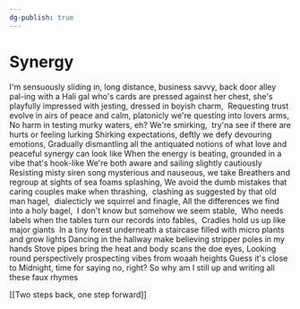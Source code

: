 ```yaml
---
dg-publish: true
---
```

# Synergy

I'm sensuously sliding in, long distance, business savvy, back door alley pal-ing with a Hali gal who's cards are pressed against her chest,
she's playfully impressed with jesting,
dressed in boyish charm, 
Requesting trust evolve in airs of peace and calm,
platonicly we're questing into lovers arms, 
No harm in testing murky waters, eh?
We're smirking, 
try'na see if there are hurts or feeling lurking
Shirking expectations, deftly we defy devouring emotions,
Gradually dismantling all the antiquated notions of what love and peaceful synergy can look like
When the energy is beating, grounded in a vibe that's hook-like
We're both aware and sailing slightly cautiously
Resisting misty siren song mysterious and nauseous, we take
Breathers and regroup at sights of sea foams splashing,
We avoid the dumb mistakes that caring couples make when thrashing, 
clashing as suggested by that old man hagel, 
dialecticly we squirrel and finagle,
All the differences we find into a holy bagel, 
I don't know but somehow we seem stable, 
Who needs labels when the tables turn our records into fables, 
Cradles hold us up like major giants 
In a tiny forest underneath a staircase filled with micro plants and grow lights
Dancing in the hallway make believing stripper poles in my hands
Stove pipes bring the heat and body scans the doe eyes,
Looking round perspectively prospecting vibes from woaah heights
Guess it's close to Midnight, time for saying no, right?
So why am I still up and writing all these faux rhymes

[[Two steps back, one step forward]]

